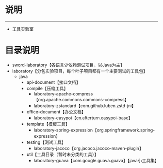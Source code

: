 # 说明 #
----------
- 工具实验室


# 目录说明
- sword-laboratory【各语言少依赖测试项目，以Java为主】
- laboratory【分包实验项目，每个叶子项目都有一个主要测试的工具包】
  - java
    - api-document【接口文档】
    - compile【压缩工具】
      - laboratory-apache-compress【org.apache.commons.commons-compress】
      - laboratory-zstandard【com.github.luben.zstd-jni】
    - office-document【办公文档】
      - laboratory-easypoi【cn.afterturn.easypoi-base】
    - template【模板工具】
      - laboratory-spring-expression【org.springframework.spring-expression】
    - testing【测试工具】
      - laboratory-jacoco【org.jacoco.jacoco-maven-plugin】
    - util【工具目录（暂时未分类的工具）】
      - laboratory-guava【com.google.guava.guava】【java小工具集】